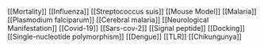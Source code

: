 [[Mortality]]
[[Influenza]]
[[Streptococcus suis]]
[[Mouse Model]]
[[Malaria]]
[[Plasmodium falciparum]]
[[Cerebral malaria]]
[[Neurological Manifestation]]
[[Covid-19]]
[[Sars-cov-2]]
[[Signal peptide]]
[[Docking]]
[[Single-nucleotide polymorphism]]
[[Dengue]]
[[TLR]]
[[Chikungunya]]
